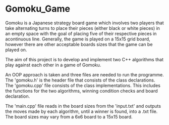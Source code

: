 # Gomoku_Game

Gomoku is a Japanese strategy board game which involves two players that take alternating turns to place their pieces (either black or white
pieces) in an empty space with the goal of placing five of their respective pieces in acontinuous line. Generally, the game is played on a 15x15
grid board, however there are other acceptable boards sizes that the game can be played on. 

The aim of this project is to develop and implement two C++ algorithms that play against each other in a game of Gomoku. 

An OOP approach is taken and three files are needed to run the programme. The 'gomoku.h' is the header file that consists of the class declarations.
The 'gomoku.cpp' file consists of the class implementations. This includes the functions for the two algorithms, winning condition checks and board declaration.

The 'main.cpp' file reads in the board sizes from the 'input.txt' and outputs the moves made by each algorithm, until a winner is found, into a .txt file. The board 
sizes may vary from a 6x6 board to a 15x15 board.
